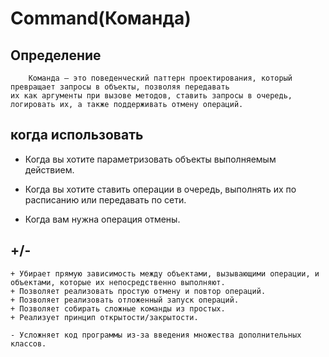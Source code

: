 # Command(Команда)

## Определение 

```
    Команда — это поведенческий паттерн проектирования, который превращает запросы в объекты, позволяя передавать
их как аргументы при вызове методов, ставить запросы в очередь, логировать их, а также поддерживать отмену операций.
```


## когда использовать

* Когда вы хотите параметризовать объекты выполняемым действием.

* Когда вы хотите ставить операции в очередь, выполнять их по расписанию или передавать по сети.

* Когда вам нужна операция отмены.

## +/-
```
+ Убирает прямую зависимость между объектами, вызывающими операции, и объектами, которые их непосредственно выполняют.
+ Позволяет реализовать простую отмену и повтор операций.
+ Позволяет реализовать отложенный запуск операций.
+ Позволяет собирать сложные команды из простых.
+ Реализует принцип открытости/закрытости.

- Усложняет код программы из-за введения множества дополнительных классов.
```
